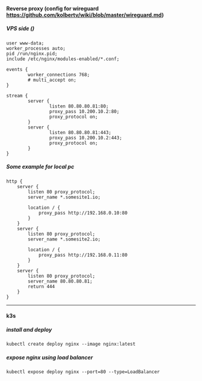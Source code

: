 #### Reverse proxy (config for wireguard https://github.com/kolbertv/wiki/blob/master/wireguard.md)
##### VPS side ()

```
user www-data;
worker_processes auto;
pid /run/nginx.pid;
include /etc/nginx/modules-enabled/*.conf;

events {
        worker_connections 768;
        # multi_accept on;
}

stream {
        server {
                listen 80.80.80.81:80;
                proxy_pass 10.200.10.2:80;
                proxy_protocol on;
        }
        server {
                listen 80.80.80.81:443;
                proxy_pass 10.200.10.2:443;
                proxy_protocol on;
        }
}

```

##### Some example for local pc
```
http {
    server {
        listen 80 proxy_protocol;
        server_name *.somesite1.io;

        location / {
            proxy_pass http://192.168.0.10:80
        }
    }
    server {
        listen 80 proxy_protocol;
        server_name *.somesite2.io;

        location / {
            proxy_pass http://192.168.0.11:80
        }
    }
    server {
        listen 80 proxy_protocol;
        server_name 80.80.80.81;
        return 444
    }
}
```

------- 
#### k3s
##### install and deploy
```
kubectl create deploy nginx --image nginx:latest
```

##### expose nginx using load balancer
```
kubectl expose deploy nginx --port=80 --type=LoadBalancer
```
